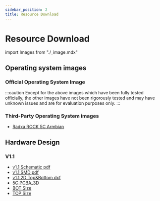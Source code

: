 ```yaml
---
sidebar_position: 2
title: Resource Download
---
```


# Resource Download

import Images from "./\_image.mdx"

## Operating system images

### Official Operating System Image

<Images loader={false} system_img={true} lite_system_img={true} spi_img={false} android12_update={true} android12_gpt={true}  />

:::caution
Except for the above images which have been fully tested officially, the other images have not been rigorously tested and may have unknown issues and are for evaluation purposes only.
:::

### Third-Party Operating System images

- [Radxa ROCK 5C Armbian](https://www.armbian.com/radxa-rock-5c/)

## Hardware Design

### V1.1

- [v1.1 Schematic pdf](https://dl.radxa.com/rock5/5c/docs/hw/v1100/radxa_rock_5c_schematic_v1100.pdf)
- [v1.1 SMD pdf](https://dl.radxa.com/rock5/5c/docs/hw/v1100/radxa_rock_5c_components_placement_map_v1100.pdf)
- [v1.1 2D Top&Bottom dxf](https://dl.radxa.com/rock5/5c/docs/hw/v1100/radxa_rock_5c_2d_dxf_v1100.zip)
- [5C PCBA_3D](https://dl.radxa.com/rock5/5c/docs/hw/dimension/5c_pcba.stp.zip)
- [BOT Size](https://dl.radxa.com/rock5/5c/docs/hw/dimension/BOT_%5bRS131%5dRadxa%20ROCK%205C_V1.pdf)
- [TOP Size](https://dl.radxa.com/rock5/5c/docs/hw/dimension/TOP_%5bRS131%5dRadxa%20ROCK%205C_V1.pdf)
